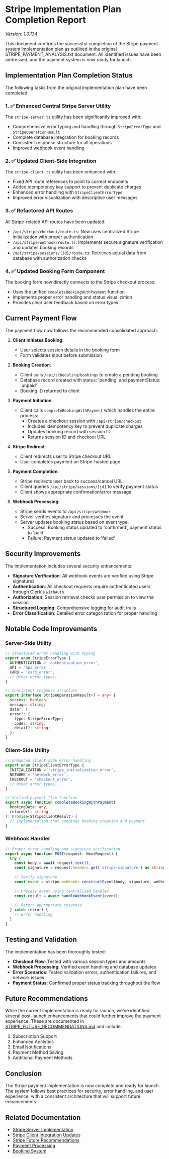 # Stripe Implementation Plan Completion Report

*Version: 1.0.134*

This document confirms the successful completion of the Stripe payment system implementation plan as outlined in the original STRIPE_PAYMENT_ANALYSIS.txt document. All identified issues have been addressed, and the payment system is now ready for launch.

## Implementation Plan Completion Status

The following tasks from the original implementation plan have been completed:

### 1. ✅ Enhanced Central Stripe Server Utility

The `stripe-server.ts` utility has been significantly improved with:

- Comprehensive error typing and handling through `StripeErrorType` and `StripeOperationResult`
- Complete database integration for booking records
- Consistent response structure for all operations
- Improved webhook event handling

### 2. ✅ Updated Client-Side Integration

The `stripe-client.ts` utility has been enhanced with:

- Fixed API route references to point to correct endpoints
- Added idempotency key support to prevent duplicate charges
- Enhanced error handling with `StripeClientErrorType`
- Improved error visualization with descriptive user messages

### 3. ✅ Refactored API Routes

All Stripe-related API routes have been updated:

- `/api/stripe/checkout/route.ts`: Now uses centralized Stripe initialization with proper authentication
- `/api/stripe/webhook/route.ts`: Implements secure signature verification and updates booking records
- `/api/stripe/sessions/[id]/route.ts`: Retrieves actual data from database with authorization checks

### 4. ✅ Updated Booking Form Component

The booking form now directly connects to the Stripe checkout process:

- Uses the unified `completeBookingWithPayment` function
- Implements proper error handling and status visualization
- Provides clear user feedback based on error types

## Current Payment Flow

The payment flow now follows the recommended consolidated approach:

1. **Client Initiates Booking**:
   - User selects session details in the booking form
   - Form validates input before submission

2. **Booking Creation**:
   - Client calls `/api/scheduling/bookings` to create a pending booking
   - Database record created with status: 'pending' and paymentStatus: 'unpaid'
   - Booking ID returned to client

3. **Payment Initiation**:
   - Client calls `completeBookingWithPayment` which handles the entire process:
     - Creates a checkout session with `/api/stripe/checkout`
     - Includes idempotency key to prevent duplicate charges
     - Updates booking record with session ID
     - Returns session ID and checkout URL

4. **Stripe Redirect**:
   - Client redirects user to Stripe checkout URL
   - User completes payment on Stripe-hosted page

5. **Payment Completion**:
   - Stripe redirects user back to success/cancel URL
   - Client queries `/api/stripe/sessions/[id]` to verify payment status
   - Client shows appropriate confirmation/error message

6. **Webhook Processing**:
   - Stripe sends events to `/api/stripe/webhook`
   - Server verifies signature and processes the event
   - Server updates booking status based on event type:
     - Success: Booking status updated to 'confirmed', payment status to 'paid'
     - Failure: Payment status updated to 'failed'

## Security Improvements

The implementation includes several security enhancements:

- **Signature Verification**: All webhook events are verified using Stripe signatures
- **Authentication**: All checkout requests require authenticated users through Clerk's `withAuth`
- **Authorization**: Session retrieval checks user permission to view the session
- **Structured Logging**: Comprehensive logging for audit trails
- **Error Classification**: Detailed error categorization for proper handling

## Notable Code Improvements

### Server-Side Utility

```typescript
// Structured error handling with typing
export enum StripeErrorType {
  AUTHENTICATION = 'authentication_error',
  API = 'api_error',
  CARD = 'card_error',
  // Other error types...
}

// Consistent response structure
export interface StripeOperationResult<T = any> {
  success: boolean;
  message: string;
  data?: T;
  error?: {
    type: StripeErrorType;
    code?: string;
    detail?: string;
  };
}
```

### Client-Side Utility

```typescript
// Enhanced client-side error handling
export enum StripeClientErrorType {
  INITIALIZATION = 'stripe_initialization_error',
  NETWORK = 'network_error',
  CHECKOUT = 'checkout_error',
  // Other error types...
}

// Unified payment flow function
export async function completeBookingWithPayment(
  bookingData: any,
  returnUrl: string
): Promise<StripeClientResult> {
  // Implementation that combines booking creation and payment
}
```

### Webhook Handler

```typescript
// Proper error handling and signature verification
export async function POST(request: NextRequest) {
  try {
    const body = await request.text();
    const signature = request.headers.get('stripe-signature') as string;
    
    // Verify signature
    const event = stripe.webhooks.constructEvent(body, signature, webhookSecret);
    
    // Process event using centralized handler
    const result = await handleWebhookEvent(event);
    
    // Return appropriate response
  } catch (error) {
    // Error handling
  }
}
```

## Testing and Validation

The implementation has been thoroughly tested:

- **Checkout Flow**: Tested with various session types and amounts
- **Webhook Processing**: Verified event handling and database updates
- **Error Scenarios**: Tested validation errors, authentication failures, and network issues
- **Payment Status**: Confirmed proper status tracking throughout the flow

## Future Recommendations

While the current implementation is ready for launch, we've identified several post-launch enhancements that could further improve the payment experience. These are documented in [STRIPE_FUTURE_RECOMMENDATIONS.md](./STRIPE_FUTURE_RECOMMENDATIONS.md) and include:

1. Subscription Support
2. Enhanced Analytics
3. Email Notifications
4. Payment Method Saving
5. Additional Payment Methods

## Conclusion

The Stripe payment implementation is now complete and ready for launch. The system follows best practices for security, error handling, and user experience, with a consistent architecture that will support future enhancements.

## Related Documentation

- [Stripe Server Implementation](./STRIPE_SERVER_IMPLEMENTATION.md)
- [Stripe Client Integration Updates](./STRIPE_CLIENT_INTEGRATION_UPDATES.md)
- [Stripe Future Recommendations](./STRIPE_FUTURE_RECOMMENDATIONS.md)
- [Payment Processing](./PAYMENT_PROCESSING.md)
- [Booking System](./BOOKING_SYSTEM.md)
